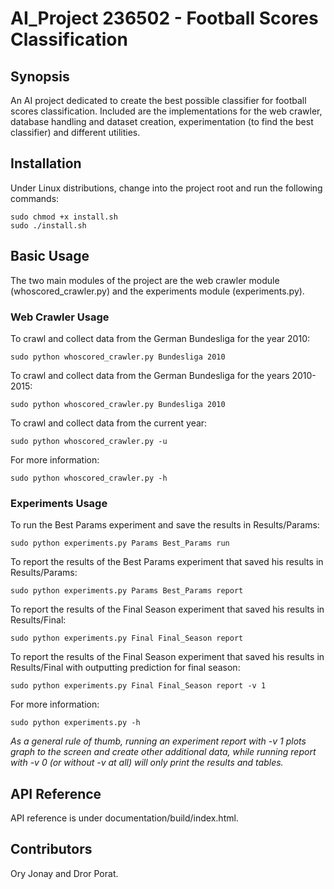 # AI_Project 236502 - Football Scores Classification

## Synopsis

An AI project dedicated to create the best possible classifier for football scores classification.
Included are the implementations for the web crawler, database handling and dataset creation, experimentation (to find the best classifier) and different utilities.  


## Installation

Under Linux distributions, change into the project root and run the following commands:

	sudo chmod +x install.sh
	sudo ./install.sh

## Basic Usage

The two main modules of the project are the web crawler module (whoscored_crawler.py) and the experiments module (experiments.py).

### Web Crawler Usage

To crawl and collect data from the German Bundesliga for the year 2010:

	sudo python whoscored_crawler.py Bundesliga 2010
	
To crawl and collect data from the German Bundesliga for the years 2010-2015:

	sudo python whoscored_crawler.py Bundesliga 2010
	
To crawl and collect data from the current year:

	sudo python whoscored_crawler.py -u
	
For more information:
	
	sudo python whoscored_crawler.py -h
	
### Experiments Usage

To run the Best Params experiment and save the results in Results/Params:

	sudo python experiments.py Params Best_Params run
	
To report the results of the Best Params experiment that saved his results in Results/Params:

	sudo python experiments.py Params Best_Params report
	
To report the results of the Final Season experiment that saved his results in Results/Final:

	sudo python experiments.py Final Final_Season report
	
To report the results of the Final Season experiment that saved his results in Results/Final with outputting prediction for final season:

	sudo python experiments.py Final Final_Season report -v 1
	
For more information:
	
	sudo python experiments.py -h
	
*As a general rule of thumb, running an experiment report with -v 1 plots graph to the screen and create other additional data, while running report with -v 0 (or without -v at all) will only print the results and tables.*

## API Reference

API reference is under documentation/build/index.html.

## Contributors

Ory Jonay and Dror Porat.